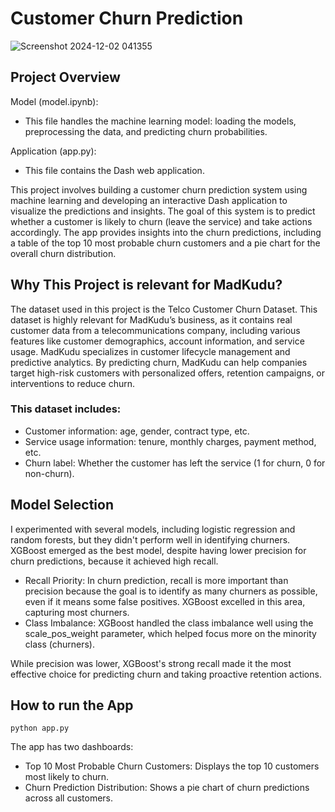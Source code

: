 # Customer Churn Prediction

![Screenshot 2024-12-02 041355](https://github.com/user-attachments/assets/a324faa6-64fc-467b-ba3c-818b6cdc295a)

## Project Overview
Model (model.ipynb):
- This file handles the machine learning model: loading the models, preprocessing the data, and predicting churn probabilities.

Application (app.py):
- This file contains the Dash web application.

This project involves building a customer churn prediction system using machine learning and developing an interactive Dash application to visualize the predictions and insights. The goal of this system is to predict whether a customer is likely to churn (leave the service) and take actions accordingly. The app provides insights into the churn predictions, including a table of the top 10 most probable churn customers and a pie chart for the overall churn distribution.

## Why This Project is relevant for MadKudu?

The dataset used in this project is the Telco Customer Churn Dataset. This dataset is highly relevant for MadKudu’s business, as it contains real customer data from a telecommunications company, including various features like customer demographics, account information, and service usage. MadKudu specializes in customer lifecycle management and predictive analytics. By predicting churn, MadKudu can help companies target high-risk customers with personalized offers, retention campaigns, or interventions to reduce churn.

### This dataset includes:
- Customer information: age, gender, contract type, etc.
- Service usage information: tenure, monthly charges, payment method, etc.
- Churn label: Whether the customer has left the service (1 for churn, 0 for non-churn).

## Model Selection

I experimented with several models, including logistic regression and random forests, but they didn't perform well in identifying churners. XGBoost emerged as the best model, despite having lower precision for churn predictions, because it achieved high recall.
- Recall Priority: In churn prediction, recall is more important than precision because the goal is to identify as many churners as possible, even if it means some false positives. XGBoost excelled in this area, capturing most churners.
- Class Imbalance: XGBoost handled the class imbalance well using the scale_pos_weight parameter, which helped focus more on the minority class (churners).

While precision was lower, XGBoost's strong recall made it the most effective choice for predicting churn and taking proactive retention actions.


## How to run the App

```
python app.py
```
The app has two dashboards:
- Top 10 Most Probable Churn Customers: Displays the top 10 customers most likely to churn.
- Churn Prediction Distribution: Shows a pie chart of churn predictions across all customers.
